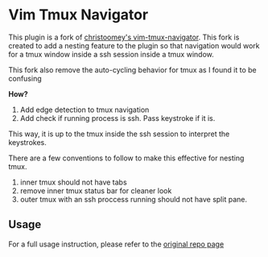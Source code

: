 Vim Tmux Navigator
==================

This plugin is a fork of [christoomey's vim-tmux-navigator](https://github.com/christoomey/vim-tmux-navigator). This fork is created to add a nesting feature to the plugin so that navigation would work for a tmux window inside a ssh session inside a tmux window.

This fork also remove the auto-cycling behavior for tmux as I found it to be confusing

**How?**
1. Add edge detection to tmux navigation
2. Add check if running process is ssh. Pass keystroke if it is.

This way, it is up to the tmux inside the ssh session to interpret the keystrokes.

There are a few conventions to follow to make this effective for nesting tmux.
1. inner tmux should not have tabs
2. remove inner tmux status bar for cleaner look
3. outer tmux with an ssh proccess running should not have split pane.

Usage
-----
For a full usage instruction, please refer to the [original repo page](https://github.com/christoomey/vim-tmux-navigator)
